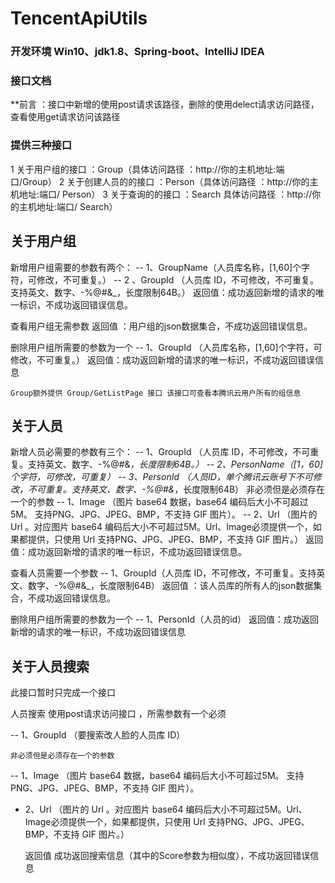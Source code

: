 #                                                        TencentApiUtils
### 开发环境 Win10、jdk1.8、Spring-boot、IntelliJ IDEA  


### 接口文档
                                     
                                             
**前言 ：接口中新增的使用post请求该路径，删除的使用delect请求访问路径，查看使用get请求访问该路径



 ### 提供三种接口 
1 关于用户组的接口 ：Group（具体访问路径 ：http://你的主机地址:端口/Group）
2 关于创建人员的的接口 ：Person（具体访问路径 ：http://你的主机地址:端口/ Person）
3 关于查询的的接口 ：Search 具体访问路径 ：http://你的主机地址:端口/ Search）

 


## 关于用户组
  
   新增用户组需要的参数有两个：
-- 1、GroupName（人员库名称，[1,60]个字符，可修改，不可重复。）
-- 2 、GroupId （人员库 ID，不可修改，不可重复。支持英文、数字、-%@#&_，长度限制64B。）
返回值：成功返回新增的请求的唯一标识，不成功返回错误信息。

   查看用户组无需参数
返回值 ：用户组的json数据集合，不成功返回错误信息。


删除用户组所需要的参数为一个
-- 1、GroupId （人员库名称，[1,60]个字符，可修改，不可重复。）
返回值：成功返回新增的请求的唯一标识，不成功返回错误信息



    Group额外提供 Group/GetListPage 接口 该接口可查看本腾讯云用户所有的组信息


## 关于人员
  
  新增人员必需要的参数有三个：
-- 1、GroupId （人员库 ID，不可修改，不可重复。支持英文、数字、-%@#&_，长度限制64B。）
-- 2、PersonName（[1，60]个字符，可修改，可重复）
-- 3、PersonId （人员ID，单个腾讯云账号下不可修改，不可重复。支持英文、数字、-%@#&_，长度限制64B）
  非必须但是必须存在一个的参数
-- 1、Image （图片 base64 数据，base64 编码后大小不可超过5M。 支持PNG、JPG、JPEG、BMP，不支持 GIF 图片）。
-- 2、Url   （图片的 Url 。对应图片 base64 编码后大小不可超过5M。Url、Image必须提供一个，如果都提供，只使用 Url 支持PNG、JPG、JPEG、BMP，不支持 GIF 图片。）
返回值：成功返回新增的请求的唯一标识，不成功返回错误信息。


   查看人员需要一个参数
 -- 1、GroupId（人员库 ID，不可修改，不可重复。支持英文、数字、-%@#&_，长度限制64B）
返回值 ：该人员库的所有人的json数据集合，不成功返回错误信息。


   删除用户组所需要的参数为一个
 -- 1、PersonId（人员的id）
返回值：成功返回新增的请求的唯一标识，不成功返回错误信息


## 关于人员搜索

  此接口暂时只完成一个接口
 
  人员搜索 使用post请求访问接口 ，所需参数有一个必须
 
-- 1、GroupId  （要搜索改人脸的人员库 ID）
 
    非必须但是必须存在一个的参数
-- 1、Image （图片 base64 数据，base64 编码后大小不可超过5M。 支持PNG、JPG、JPEG、BMP，不支持 GIF 图片）。
-  2、Url  （图片的 Url 。对应图片 base64 编码后大小不可超过5M。Url、Image必须提供一个，如果都提供，只使用 Url 支持PNG、JPG、JPEG、BMP，不支持 GIF 图片。）
    
   返回值 成功返回搜索信息（其中的Score参数为相似度），不成功返回错误信息
    





